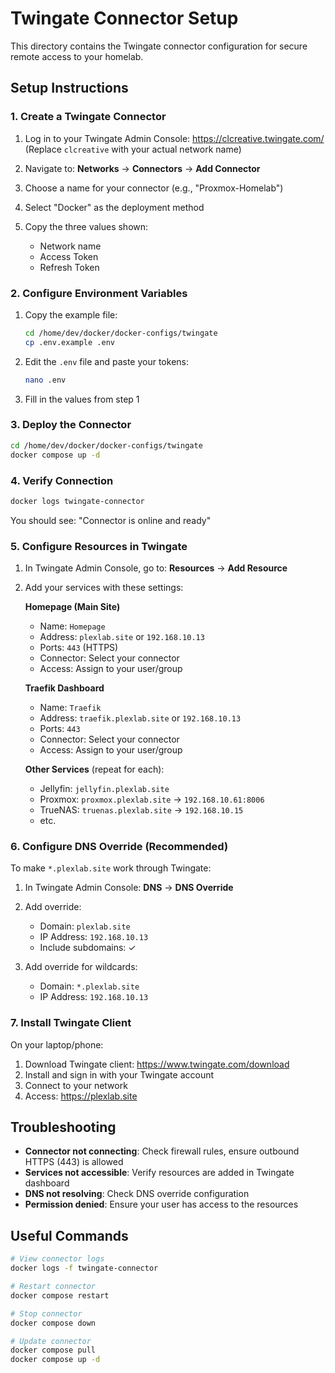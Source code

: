 # Twingate Connector Setup

This directory contains the Twingate connector configuration for secure remote access to your homelab.

## Setup Instructions

### 1. Create a Twingate Connector

1. Log in to your Twingate Admin Console: https://clcreative.twingate.com/
   (Replace `clcreative` with your actual network name)

2. Navigate to: **Networks** → **Connectors** → **Add Connector**

3. Choose a name for your connector (e.g., "Proxmox-Homelab")

4. Select "Docker" as the deployment method

5. Copy the three values shown:
   - Network name
   - Access Token
   - Refresh Token

### 2. Configure Environment Variables

1. Copy the example file:
   ```bash
   cd /home/dev/docker/docker-configs/twingate
   cp .env.example .env
   ```

2. Edit the `.env` file and paste your tokens:
   ```bash
   nano .env
   ```

3. Fill in the values from step 1

### 3. Deploy the Connector

```bash
cd /home/dev/docker/docker-configs/twingate
docker compose up -d
```

### 4. Verify Connection

```bash
docker logs twingate-connector
```

You should see: "Connector is online and ready"

### 5. Configure Resources in Twingate

1. In Twingate Admin Console, go to: **Resources** → **Add Resource**

2. Add your services with these settings:

   **Homepage (Main Site)**
   - Name: `Homepage`
   - Address: `plexlab.site` or `192.168.10.13`
   - Ports: `443` (HTTPS)
   - Connector: Select your connector
   - Access: Assign to your user/group

   **Traefik Dashboard**
   - Name: `Traefik`
   - Address: `traefik.plexlab.site` or `192.168.10.13`
   - Ports: `443`
   - Connector: Select your connector
   - Access: Assign to your user/group

   **Other Services** (repeat for each):
   - Jellyfin: `jellyfin.plexlab.site`
   - Proxmox: `proxmox.plexlab.site` → `192.168.10.61:8006`
   - TrueNAS: `truenas.plexlab.site` → `192.168.10.15`
   - etc.

### 6. Configure DNS Override (Recommended)

To make `*.plexlab.site` work through Twingate:

1. In Twingate Admin Console: **DNS** → **DNS Override**

2. Add override:
   - Domain: `plexlab.site`
   - IP Address: `192.168.10.13`
   - Include subdomains: ✓

3. Add override for wildcards:
   - Domain: `*.plexlab.site`
   - IP Address: `192.168.10.13`

### 7. Install Twingate Client

On your laptop/phone:
1. Download Twingate client: https://www.twingate.com/download
2. Install and sign in with your Twingate account
3. Connect to your network
4. Access: https://plexlab.site

## Troubleshooting

- **Connector not connecting**: Check firewall rules, ensure outbound HTTPS (443) is allowed
- **Services not accessible**: Verify resources are added in Twingate dashboard
- **DNS not resolving**: Check DNS override configuration
- **Permission denied**: Ensure your user has access to the resources

## Useful Commands

```bash
# View connector logs
docker logs -f twingate-connector

# Restart connector
docker compose restart

# Stop connector
docker compose down

# Update connector
docker compose pull
docker compose up -d
```
